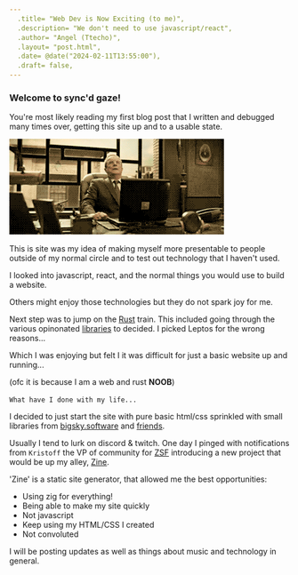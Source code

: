 ```yaml
---
  .title= "Web Dev is Now Exciting (to me)",
  .description= "We don't need to use javascript/react",
  .author= "Angel (Ttecho)",
  .layout= "post.html",
  .date= @date("2024-02-11T13:55:00"),
  .draft= false,
---
```


### Welcome to sync'd gaze!  

You're most likely reading my first blog post that I written and debugged many times over, getting this site up and to a usable state. 

![break](break.gif)

This is site was my idea of making myself more presentable to people outside of my normal circle and to test out technology that I haven't used.

I looked into javascript, react, and the normal things you would use to build a website.

Others might enjoy those technologies but they do not spark joy for me. 

Next step was to jump on the [Rust](https://www.youtube.com/watch?v=TGfQu0bQTKc) train. This included going through the various opinonated [libraries](https://www.arewewebyet.org/) to decided. I picked Leptos for the wrong reasons... 

Which I was enjoying but felt I it was difficult for just a basic website up and running... 

(ofc it is because I am a web and rust **NOOB**) 

```What have I done with my life...```

I decided to just start the site with pure basic html/css sprinkled with small libraries from [bigsky.software](https://bigsky.software/) and [friends](https://missing.style/). 

Usually I tend to lurk on discord & twitch. One day I pinged with notifications from `Kristoff` the VP of community for [ZSF](https://ziglang.org/) introducing a new project that would be up my alley, [Zine](https://github.com/kristoff-it/zine). 

'Zine' is a static site generator, that allowed me the best opportunities:

- Using zig for everything!
- Being able to make my site quickly
- Not javascript
- Keep using my HTML/CSS I created
- Not convoluted

I will be posting updates as well as things about music and technology in general. 
